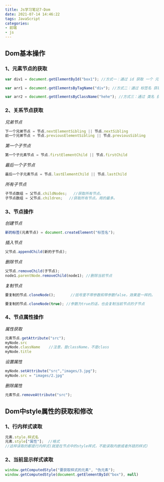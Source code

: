 ```yaml
---
title: Js学习笔记7-Dom
date: 2021-07-14 14:46:22
tags: JavaScript
categories: 
- 前端
- js
---
```



## Dom基本操作

### 1、元素节点的获取

```js
var div1 = document.getElementById("box1"); //方式一：通过 id 获取 一个 元素节点（为什么是一个呢？因为 id 是唯一的）

var arr1 = document.getElementsByTagName("div"); //方式二：通过 标签名 获取 元素节点数组，所以有s

var arr2 = document.getElementsByClassName("hehe"); //方式三：通过 类名 获取 元素节点数组，所以有s
```

### 2、关系节点获取

*兄弟节点*

```js
下一个兄弟节点 = 节点.nextElementSibling || 节点.nextSibling
前一个兄弟节点 = 节点.previousElementSibling || 节点.previousSibling
```

*第一个子节点*

```js
第一个子元素节点 = 节点.firstElementChild || 节点.firstChild
```

*最后一个子节点*

```js
最后一个子元素节点 = 节点.lastElementChild || 节点.lastChild
```

*所有子节点*

```js
子节点数组 = 父节点.childNodes;   //获取所有节点。
子节点数组 = 父节点.children;   //获取所有节点。用的最多。
```

### 3、节点操作

*创建节点*

```js
新的标签(元素节点) = document.createElement("标签名");

```

*插入节点*

```js
父节点.appendChild(新的子节点);
```

*删除节点*

```js
父节点.removeChild(子节点);
node1.parentNode.removeChild(node1); //删除当前节点

```

*复制节点*

```js
要复制的节点.cloneNode();       //括号里不带参数和带参数false，效果是一样的。

要复制的节点.cloneNode(true); //参数为true的话，也会复制当前节点的子节点

```

### 4、节点属性操作

*属性获取*

```js
元素节点.getAttribute("src");
myNode.src
myNode.className    //注意，是className，不是class
myNode.title
```

*设置属性*

```js
myNode.setAttribute("src","images/3.jpg");
myNode.src = "images/2.jpg" 
```

*删除属性*

```js
元素节点.removeAttribute("src");    
```



## Dom中style属性的获取和修改

### 1、行内样式读取

```js
元素.style.样式名
元素.style["属性"];  //格式
//这样读取的都是行内样式(就是在节点中的style样式，不能读取内嵌或者外链的样式)
```

### 2、当前显示样式读取

```js
window.getComputedStyle("要获取样式的元素", "伪元素");
window.getComputedStyle(document.getElementById("box"), null)
```
